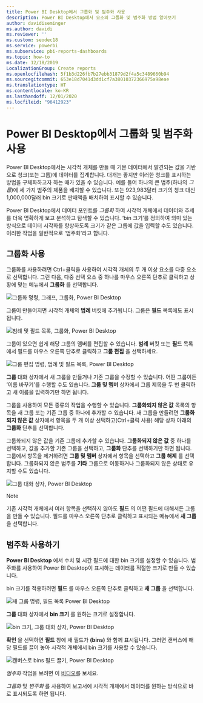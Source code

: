 ```yaml
---
title: Power BI Desktop에서 그룹화 및 범주화 사용
description: Power BI Desktop에서 요소의 그룹화 및 범주화 방법 알아보기
author: davidiseminger
ms.author: davidi
ms.reviewer: ''
ms.custom: seodec18
ms.service: powerbi
ms.subservice: pbi-reports-dashboards
ms.topic: how-to
ms.date: 12/18/2019
LocalizationGroup: Create reports
ms.openlocfilehash: 5f1b3d226fb7b27ebb31879d2f4a5c3489660b94
ms.sourcegitcommit: 653e18d7041d3dd1cf7a38010372366975a98eae
ms.translationtype: HT
ms.contentlocale: ko-KR
ms.lasthandoff: 12/01/2020
ms.locfileid: "96412923"
---
```

# <a name="use-grouping-and-binning-in-power-bi-desktop"></a>Power BI Desktop에서 그룹화 및 범주화 사용
Power BI Desktop에서는 시각적 개체를 만들 때 기본 데이터에서 발견되는 값을 기반으로 청크(또는 그룹)에 데이터를 집계합니다. 대개는 좋지만 이러한 청크를 표시하는 방법을 구체화하고자 하는 때가 있을 수 있습니다. 예를 들어 하나의 큰 범주(하나의 *그룹*)에 세 가지 범주의 제품을 배치할 수 있습니다. 또는 923,983달러 크기의 청크 대신 1,000,000달러 bin 크기로 판매액을 배치하여 표시할 수 있습니다.

Power BI Desktop에서 데이터 포인트를 *그룹화* 하여 시각적 개체에서 데이터와 추세를 더욱 명확하게 보고 분석하고 탐색할 수 있습니다. ‘bin 크기’를 정의하여 의미 있는 방식으로 데이터 시각화를 향상하도록 크기가 같은 그룹에 값을 입력할 수도 있습니다.  이러한 작업을 일반적으로 ‘범주화’라고 합니다. 

## <a name="using-grouping"></a>그룹화 사용
그룹화를 사용하려면 Ctrl+클릭을 사용하여 시각적 개체의 두 개 이상 요소를 다중 요소로 선택합니다. 그런 다음, 다중 선택 요소 중 하나를 마우스 오른쪽 단추로 클릭하고 상황에 맞는 메뉴에서 **그룹화** 를 선택합니다.

![그룹화 명령, 그래프, 그룹화, Power BI Desktop](media/desktop-grouping-and-binning/grouping-binning_1.png)

그룹이 만들어지면 시각적 개체의 **범례** 버킷에 추가됩니다. 그룹은 **필드** 목록에도 표시됩니다.

![범례 및 필드 목록, 그룹화, Power BI Desktop](media/desktop-grouping-and-binning/grouping-binning_2.png)

그룹이 있으면 쉽게 해당 그룹의 멤버를 편집할 수 있습니다. **범례** 버킷 또는 **필드** 목록에서 필드를 마우스 오른쪽 단추로 클릭하고 **그룹 편집** 을 선택하세요.

![그룹 편집 명령, 범례 및 필드 목록, Power BI Desktop](media/desktop-grouping-and-binning/grouping-binning_3.png)

**그룹** 대화 상자에서 새 그룹을 만들거나 기존 그룹을 수정할 수 있습니다. 어떤 그룹이든 ‘이름 바꾸기’를 수행할 수도 있습니다.  **그룹 및 멤버** 상자에서 그룹 제목을 두 번 클릭하고 새 이름을 입력하기만 하면 됩니다.

그룹을 사용하여 모든 종류의 작업을 수행할 수 있습니다. **그룹화되지 않은 값** 목록의 항목을 새 그룹 또는 기존 그룹 중 하나에 추가할 수 있습니다. 새 그룹을 만들려면 **그룹화되지 않은 값** 상자에서 항목을 두 개 이상 선택하고(Ctrl+클릭 사용) 해당 상자 아래의 **그룹화** 단추를 선택합니다.

그룹화되지 않은 값을 기존 그룹에 추가할 수 있습니다. **그룹화되지 않은 값** 중 하나를 선택하고, 값을 추가할 기존 그룹을 선택하고, **그룹화** 단추를 선택하기만 하면 됩니다. 그룹에서 항목을 제거하려면 **그룹 및 멤버** 상자에서 항목을 선택하고 **그룹 해제** 를 선택합니다. 그룹화되지 않은 범주를 **기타** 그룹으로 이동하거나 그룹화되지 않은 상태로 유지할 수도 있습니다.

![그룹 대화 상자, Power BI Desktop](media/desktop-grouping-and-binning/grouping-binning_4.png)

> [!NOTE]
> 기존 시각적 개체에서 여러 항목을 선택하지 않아도 **필드** 의 어떤 필드에 대해서든 그룹을 만들 수 있습니다. 필드를 마우스 오른쪽 단추로 클릭하고 표시되는 메뉴에서 **새 그룹** 을 선택합니다.

## <a name="using-binning"></a>범주화 사용하기
**Power BI Desktop** 에서 수치 및 시간 필드에 대한 bin 크기를 설정할 수 있습니다. 범주화를 사용하여 Power BI Desktop이 표시하는 데이터를 적절한 크기로 만들 수 있습니다.

bin 크기를 적용하려면 **필드** 를 마우스 오른쪽 단추로 클릭하고 **새 그룹** 을 선택합니다.

![새 그룹 명령, 필드 목록 Power BI Desktop](media/desktop-grouping-and-binning/grouping-binning_5.png)

**그룹** 대화 상자에서 **bin 크기** 를 원하는 크기로 설정합니다.

![bin 크기, 그룹 대화 상자, Power BI Desktop](media/desktop-grouping-and-binning/grouping-binning_6.png)

**확인** 을 선택하면 **필드** 창에 새 필드가 **(bins)** 와 함께 표시됩니다. 그러면 캔버스에 해당 필드를 끌어 놓아 시각적 개체에서 bin 크기를 사용할 수 있습니다.

![캔버스로 bins 필드 끌기, Power BI Desktop](media/desktop-grouping-and-binning/grouping-binning_7.png)

*범주화* 작업을 보려면 이 [비디오](https://www.youtube.com/watch?v=BRvdZSfO0DY)를 보세요.

*그룹화* 및 *범주화* 를 사용하여 보고서에 시각적 개체에서 데이터를 원하는 방식으로 바로 표시되도록 하면 됩니다.
